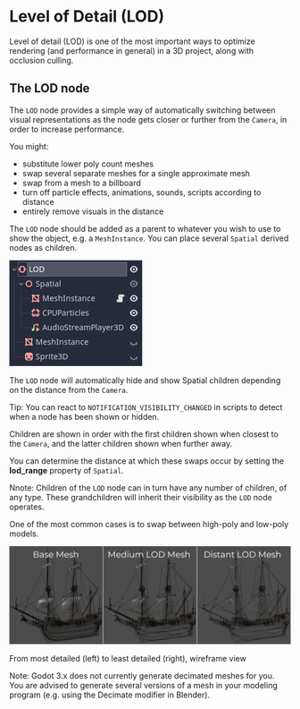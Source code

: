 
# Level of Detail (LOD)

Level of detail (LOD) is one of the most important ways to optimize rendering
(and performance in general) in a 3D project, along with occlusion culling.

## The LOD node

The ``LOD`` node provides a simple way of automatically switching between visual
representations as the node gets closer or further from the
`Camera`, in order to increase performance.

You might:

-  substitute lower poly count meshes
-  swap several separate meshes for a single approximate mesh
-  swap from a mesh to a billboard
-  turn off particle effects, animations, sounds, scripts according to distance
-  entirely remove visuals in the distance

The ``LOD`` node should be added as a parent to whatever you wish to use to show
the object, e.g. a `MeshInstance`. You can place
several `Spatial` derived nodes as children.

![](img/lod_node_scene.png)

The ``LOD`` node will automatically hide and show Spatial children depending on
the distance from the ``Camera``.

Tip: You can react to ``NOTIFICATION_VISIBILITY_CHANGED`` in scripts to detect
when a node has been shown or hidden.

Children are shown in order with the first children shown when closest to the
``Camera``, and the latter children shown when further away.

You can determine the distance at which these swaps occur by setting the
**lod_range** property of ``Spatial``.

Nnote: Children of the `LOD` node can in turn have any number of children, of
any type. These grandchildren will inherit their visibility as the `LOD`
node operates.

One of the most common cases is to swap between high-poly and low-poly models.

![](img/lod_wireframe.png)

From most detailed (left) to least detailed (right), wireframe view

Note: Godot 3.x does not currently generate decimated meshes for you.
You are advised to generate several versions of a mesh in your
modeling program (e.g. using the Decimate modifier in Blender).


